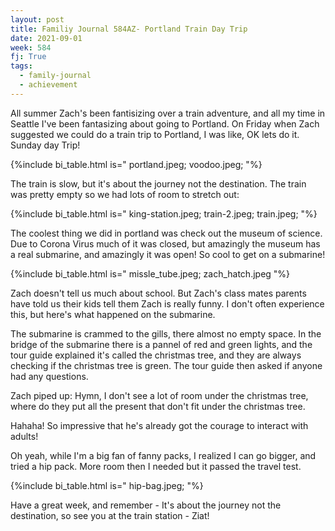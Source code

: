 ```yaml
---
layout: post
title: Familiy Journal 584AZ- Portland Train Day Trip
date: 2021-09-01
week: 584
fj: True
tags:
  - family-journal
  - achievement
---
```


All summer Zach's been fantisizing over a train adventure, and all my time in Seattle I've been fantasizing about going to Portland. On Friday when Zach suggested we could do a train trip to Portland, I was like, OK lets do it. Sunday day Trip!

{%include bi_table.html is="
portland.jpeg;
voodoo.jpeg;
"%}

The train is slow, but it's about the journey not the destination. The train was pretty empty so we had lots of room to stretch out:

{%include bi_table.html is="
king-station.jpeg;
train-2.jpeg;
train.jpeg;
"%}

The coolest thing we did in portland was check out the museum of science. Due to Corona Virus much of it was closed, but amazingly the museum has a real submarine, and amazingly it was open! So cool to get on a submarine!

{%include bi_table.html is="
missle_tube.jpeg;
zach_hatch.jpeg
"%}

Zach doesn't tell us much about school. But Zach's class mates parents have told us their kids tell them Zach is really funny. I don't often experience this, but here's what happened on the submarine.

The submarine is crammed to the gills, there almost no empty space. In the bridge of the submarine there is a pannel of red and green lights, and the tour guide explained it's called the christmas tree, and they are always checking if the christmas tree is green. The tour guide then asked if anyone had any questions.

Zach piped up: Hymn, I don't see a lot of room under the christmas tree, where do they put all the present that don't fit under the christmas tree.

Hahaha! So impressive that he's already got the courage to interact with adults!

Oh yeah, while I'm a big fan of fanny packs, I realized I can go bigger, and tried a hip pack. More room then I needed but it passed the travel test.

{%include bi_table.html is="
hip-bag.jpeg;
"%}

Have a great week, and remember - It's about the journey not the destination, so see you at the train station - Ziat!
